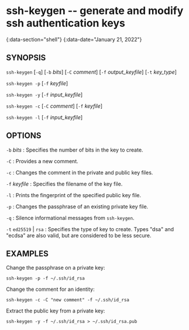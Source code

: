 # ssh-keygen -- generate and modify ssh authentication keys
{:data-section="shell"}
{:data-date="January 21, 2022"}

## SYNOPSIS

`ssh-keygen` [`-q`] [`-b` *bits*] [`-C` *comment*]
  [`-f` *output_keyfile*] [`-t` *key_type*]

`ssh-keygen -p` [`-f` *keyfile*]

`ssh-keygen -y` [`-f` *input_keyfile*]

`ssh-keygen -c` [`-C` *comment*] [`-f` *keyfile*]

`ssh-keygen -l` [`-f` *input_keyfile*]

## OPTIONS

`-b` *bits*
: Specifies the number of bits in the key to create.

`-C`
: Provides a new comment.

`-c`
: Changes the comment in the private and public key files.

`-f` *keyfile*
: Specifies the filename of the key file.

`-l`
: Prints the fingerprint of the specified public key file.

`-p`
: Changes the passphrase of an existing private key file.

`-q`
: Silence informational messages from `ssh-keygen`.

`-t` `ed25519` | `rsa`
: Specifies the type of key to create. Types "dsa" and "ecdsa" are also
  valid, but are considered to be less secure.

## EXAMPLES

Change the passphrase on a private key:

    ssh-keygen -p -f ~/.ssh/id_rsa

Change the comment for an identity:

    ssh-keygen -c -C "new comment" -f ~/.ssh/id_rsa

Extract the public key from a private key:

    ssh-keygen -y -f ~/.ssh/id_rsa > ~/.ssh/id_rsa.pub

